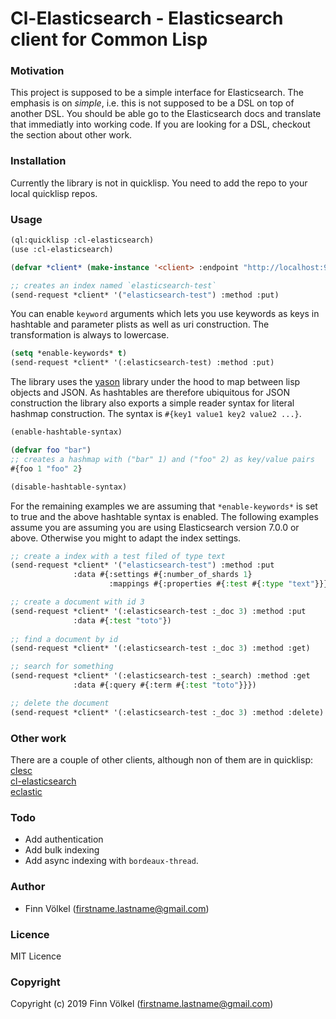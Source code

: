 # Cl-Elasticsearch - Elasticsearch client for Common Lisp

### Motivation

This project is supposed to be a simple interface for Elasticsearch. The
emphasis is on *simple*, i.e. this is not supposed to be a DSL on top of 
another DSL. You should be able go to the Elasticsearch docs and translate
that immediatly into working code. If you are looking for a DSL, checkout
the section about other work.

### Installation

Currently the library is not in quicklisp. You need to add the repo to your 
local quicklisp repos.

### Usage

```cl
(ql:quicklisp :cl-elasticsearch)
(use :cl-elasticsearch)

(defvar *client* (make-instance '<client> :endpoint "http://localhost:9200"))

;; creates an index named `elasticsearch-test`
(send-request *client* '("elasticsearch-test") :method :put)
```
You can enable `keyword` arguments which lets you use keywords as keys in 
hashtable and parameter plists as well as uri construction. 
The transformation is always to lowercase.

```cl
(setq *enable-keywords* t)
(send-request *client* '(:elasticsearch-test) :method :put)
```
The library uses the [yason](https://github.com/phmarek/yason) library under 
the hood to map between lisp objects and JSON. As hashtables are therefore 
ubiquitous for JSON construction the library also exports a simple reader syntax
for literal hashmap construction. The syntax is `#{key1 value1 key2 value2 ...}`.

```cl
(enable-hashtable-syntax)

(defvar foo "bar")
;; creates a hashmap with ("bar" 1) and ("foo" 2) as key/value pairs
#{foo 1 "foo" 2}

(disable-hashtable-syntax)
```
For the remaining examples we are assuming that `*enable-keywords*` is set to
true and the above hashtable syntax is enabled. The following examples
assume you are assuming you are using Elasticsearch version 7.0.0 or above.
Otherwise you might to adapt the index settings.

```cl
;; create a index with a test filed of type text
(send-request *client* '("elasticsearch-test") :method :put 
              :data #{:settings #{:number_of_shards 1}
                      :mappings #{:properties #{:test #{:type "text"}}}})

;; create a document with id 3
(send-request *client* '(:elasticsearch-test :_doc 3) :method :put
              :data #{:test "toto"})
              
;; find a document by id
(send-request *client* '(:elasticsearch-test :_doc 3) :method :get)

;; search for something
(send-request *client* '(:elasticsearch-test :_search) :method :get
              :data #{:query #{:term #{:test "toto"}}})

;; delete the document
(send-request *client* '(:elasticsearch-test :_doc 3) :method :delete)
```

### Other work

There are a couple of other clients, although non of them are in quicklisp:  
[clesc](https://github.com/own-pt/clesc)  
[cl-elasticsearch](https://github.com/kraison/cl-elasticsearch)  
[eclastic](https://github.com/gschjetne/eclastic)  

### Todo

- Add authentication
- Add bulk indexing
- Add async indexing with `bordeaux-thread`.

### Author

* Finn Völkel (firstname.lastname@gmail.com)

### Licence

MIT Licence

### Copyright

Copyright (c) 2019 Finn Völkel (firstname.lastname@gmail.com)
